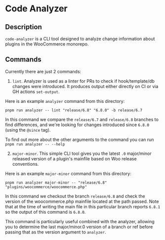 # Code Analyzer

## Description

`code-analyzer` is a CLI tool designed to analyze change information about plugins in the WooCommerce monorepo.

## Commands

Currently there are just 2 commands:

1. `lint`. Analyzer is used as a linter for PRs to check if hook/template/db changes were introduced. It produces output either directly on CI or via GH actions `set-output`.

Here is an example `analyzer` command from this directory:

`pnpm run analyzer -- lint "release/6.8" "6.8.0" -b release/6.7`

In this command we compare the `release/6.7` and `release/6.8` branches to find differences, and we're looking for changes introduced since `6.8.0` (using the `@since` tag).

To find out more about the other arguments to the command you can run `pnpm run analyzer -- --help`

2. `major-minor`. This simple CLI tool gives you the latest `.0` major/minor released version of a plugin's mainfile based on Woo release conventions. 

Here is an example `major-minor` command from this directory:

`pnpm run analyzer major-minor -- "release/6.8" "plugins/woocommerce/woocommerce.php"`

In this command we checkout the branch `release/6.8` and check the version of the woocommerce.php mainfile located at the path passed. Note that at the time of
writing the main file in this particular branch reports `6.8.1` so the output of this command is `6.8.0`.

This command is particularly useful combined with the analyzer, allowing you to determine the last major/minor.0 version of a branch or ref before passing that as the
version argument to `analyzer`.
